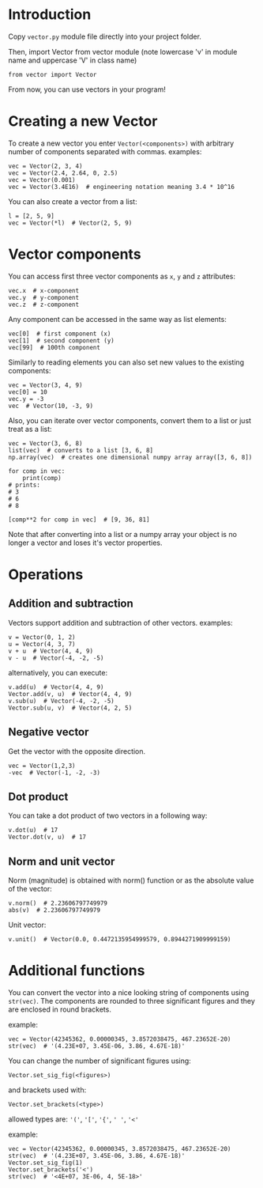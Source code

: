 Introduction
============

Copy ``vector.py`` module file directly into your project folder.

Then, import Vector from vector module
(note lowercase 'v' in module name and uppercase 'V' in class name)

	from vector import Vector

From now, you can use vectors in your program!


Creating a new Vector
=====================

To create a new vector you enter ``Vector(<components>)`` with arbitrary
number of components separated with commas.
examples:

	vec = Vector(2, 3, 4)
	vec = Vector(2.4, 2.64, 0, 2.5)
	vec = Vector(0.001)
	vec = Vector(3.4E16)  # engineering notation meaning 3.4 * 10^16

You can also create a vector from a list:

	l = [2, 5, 9]
	vec = Vector(*l)  # Vector(2, 5, 9)


Vector components
=================

You can access first three vector components as ``x``, ``y`` and ``z`` attributes:

	vec.x  # x-component
	vec.y  # y-component
	vec.z  # z-component

Any component can be accessed in the same way as list elements:

	vec[0]  # first component (x)
	vec[1]  # second component (y)
	vec[99]  # 100th component

Similarly to reading elements you can also set new values to the existing 
components:

	vec = Vector(3, 4, 9)
	vec[0] = 10
	vec.y = -3
	vec  # Vector(10, -3, 9)
	

Also, you can iterate over vector components, convert them to a list or just 
treat as a list:

	vec = Vector(3, 6, 8)
	list(vec)  # converts to a list [3, 6, 8]
	np.array(vec)  # creates one dimensional numpy array array([3, 6, 8])
	
	for comp in vec:
		print(comp)
	# prints:
	# 3
	# 6
	# 8

	[comp**2 for comp in vec]  # [9, 36, 81]

Note that after converting into a list or a numpy array your object is no
longer a vector and loses it's vector properties.


Operations
==========

Addition and subtraction
------------------------
Vectors support addition and subtraction of other vectors.
examples:

	v = Vector(0, 1, 2)
	u = Vector(4, 3, 7)
	v + u  # Vector(4, 4, 9)
	v - u  # Vector(-4, -2, -5)

alternatively, you can execute:

	v.add(u)  # Vector(4, 4, 9)
	Vector.add(v, u)  # Vector(4, 4, 9)
	v.sub(u)  # Vector(-4, -2, -5)
	Vector.sub(u, v)  # Vector(4, 2, 5)

Negative vector
---------------
Get the vector with the opposite direction.

	vec = Vector(1,2,3)
	-vec  # Vector(-1, -2, -3)

Dot product
-----------
You can take a dot product of two vectors in a following way:

	v.dot(u)  # 17
	Vector.dot(v, u)  # 17

Norm and unit vector
--------------------
Norm (magnitude) is obtained with norm() function or as the absolute value of 
the vector:

	v.norm()  # 2.23606797749979
	abs(v)  # 2.23606797749979

Unit vector:

	v.unit()  # Vector(0.0, 0.4472135954999579, 0.8944271909999159)


Additional functions
====================

You can convert the vector into a nice looking string of components using
``str(vec)``.
The components are rounded to three significant figures and they are enclosed
in round brackets.

example:

	vec = Vector(42345362, 0.00000345, 3.8572038475, 467.23652E-20)
	str(vec)  # '(4.23E+07, 3.45E-06, 3.86, 4.67E-18)'

You can change the number of significant figures using:

	Vector.set_sig_fig(<figures>)
	
and brackets used with:

	Vector.set_brackets(<type>)
	
allowed types are: ``'('``, ``'['``, ``'{'``, ``' '``, ``'<'``

example:

	vec = Vector(42345362, 0.00000345, 3.8572038475, 467.23652E-20)
	str(vec)  # '(4.23E+07, 3.45E-06, 3.86, 4.67E-18)'
	Vector.set_sig_fig(1)
	Vector.set_brackets('<')
	str(vec)  # '<4E+07, 3E-06, 4, 5E-18>'
